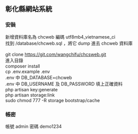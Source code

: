 ## 彰化縣網站系統
### 安裝
新增資料庫名為 chcweb 編碼 utf8mb4_vietnamese_ci<br>
找到 /database/chcweb.sql ，將它 dump 進去 chcweb 資料庫<br>
<br>
git clone https://git.com/wangchifu/chcsweb.git<br>
進入目錄<br>
composer install<br>
cp .env.example .env<br>
.env 中 DB_DATABASE=chcweb<br>
.env 中 DB_USERNAME 及 DB_PASSWORD 填上正確資料<br>
php artisan key:generate<br>
php artisan storage:link<br>
sudo chmod 777 -R storage bootstrap/cache<br>
### 帳密
帳號 admin 密碼 demo1234